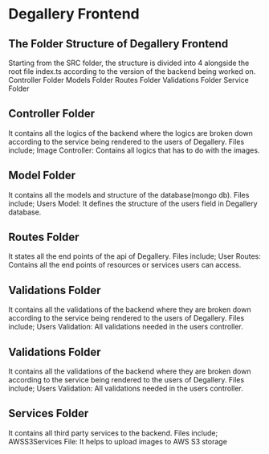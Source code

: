 # Degallery Frontend

## The Folder Structure of Degallery Frontend

Starting from the SRC folder, the structure is divided into 4 alongside the root file index.ts according to the version of the backend being worked on.
Controller Folder
Models Folder
Routes Folder
Validations Folder
Service Folder

## Controller Folder

It contains all the logics of the backend where the logics are broken down according to the service being rendered to the users of Degallery.
Files include;
Image Controller: Contains all logics that has to do with the images.

## Model Folder

It contains all the models and structure of the database(mongo db).
Files include;
Users Model: It defines the structure of the users field in Degallery database.

## Routes Folder

It states all the end points of the api of Degallery.
Files include;
User Routes: Contains all the end points of resources or services users can access.

## Validations Folder

It contains all the validations of the backend where they are broken down according to the service being rendered to the users of Degallery.
Files include;
Users Validation: All validations needed in the users controller.

## Validations Folder

It contains all the validations of the backend where they are broken down according to the service being rendered to the users of Degallery.
Files include;
Users Validation: All validations needed in the users controller.

## Services Folder

It contains all third party services to the backend.
Files include;
AWSS3Services File: It helps to upload images to AWS S3 storage
